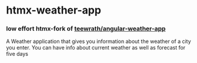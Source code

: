 # htmx-weather-app
### low effort htmx-fork of [teewrath/angular-weather-app](https://github.com/TeeWrath/angular-weather-app)
A Weather application that gives you information about the weather of a city you enter. You can have info about current weather as well as forecast for five days


